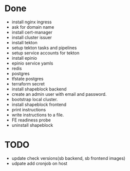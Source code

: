 # Done
- install nginx ingress
- ask for domain name
- install cert-manager
- install cluster issuer
- install tekton
- setup tekton tasks and pipelines
- setup service accounts for tekton
- install epinio
- epinio service yamls
- redis
- postgres
- tfstate postgres
- terraform secret
- install shapeblock backend
- create an admin user with email and password.
- bootstrap local cluster.
- install shapeblock frontend
- print instructions
- write instructions to a file.
- FE readiness probe
- uninstall shapeblock

# TODO
- update check versions(sb backend, sb frontend images)
- udpate add cronjob on host

